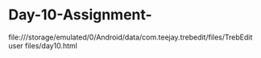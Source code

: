# Day-10-Assignment-
file:///storage/emulated/0/Android/data/com.teejay.trebedit/files/TrebEdit user files/day10.html
